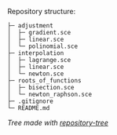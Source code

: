 Repository structure:

```
├─ adjustment
│  ├─ gradient.sce
│  ├─ linear.sce
│  └─ polinomial.sce
├─ interpolation
│  ├─ lagrange.sce
│  ├─ linear.sce
│  └─ newton.sce
├─ roots_of_functions
│  ├─ bisection.sce
│  └─ newton_raphson.sce
├─ .gitignore
└─ README.md
```

_Tree made with [repository-tree](https://github.com/xiaoluoboding/repository-tree)_
